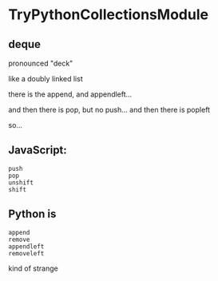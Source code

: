 # TryPythonCollectionsModule


## deque

pronounced "deck"

like a doubly linked list

there is the append, and appendleft...

and then there is pop, but no push...
and then there is popleft

so...

## JavaScript:

    push
    pop
    unshift
    shift

## Python is

    append
    remove
    appendleft
    removeleft

kind of strange

